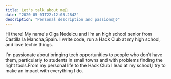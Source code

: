 ```yaml
---
title: Let's talk about me🤗
date: "2020-05-01T22:12:03.284Z"
description: "Personal description and passions🧙‍♀️"
---
```


Hi there! My name's Olga Nedelcu and I’m an high school senior from  Castilla la Mancha,Spain. I write code, run a Hack Club at my high school, and love techie things.

‍I’m passionate about bringing tech opportunities to people who don’t have them, particularly to students in small towns and with problems finding the right tools.From my personal life to the Hack Club I lead at my school,I try to make an impact with everything I do.
